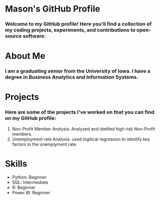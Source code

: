 # Mason's GitHub Profile

### Welcome to my GitHub profile! Here you'll find a collection of my coding projects, experiments, and contributions to open-source software.

# About Me

### I am a graduating senior from the University of Iowa. I have a degree in Business Analytics and Information Systems.

# Projects

### Here are some of the projects I've worked on that you can find on my GitHub profile:

1. Non-Profit Member Analysis: Analyzed and idetifed high risk Non-Profit members.
2. Unemployment rate Analysis: used logitical regression to identify key factors in the unemplyment rate.

# Skills

- Python: Beginner
- SQL: Intermediate
- R: Beginner
- Power BI: Beginner
